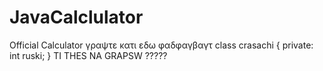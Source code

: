 # JavaCalclulator
Official Calculator
γραψτε κατι εδω
φαδφαγβαγτ
class crasachi
{
  private:  
    int ruski;
}
TI THES NA GRAPSW ?????
